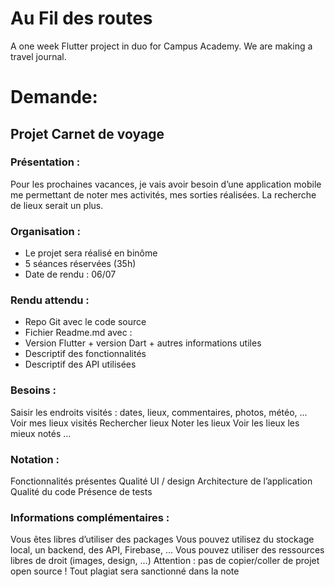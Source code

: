 # Au Fil des routes
 A one week Flutter project in duo for Campus Academy. We are making a travel journal.


# Demande:

## Projet Carnet de voyage

### Présentation :
Pour les prochaines vacances, je vais avoir besoin d’une application mobile me
permettant de noter mes activités, mes sorties réalisées. La recherche de lieux
serait un plus.

### Organisation :
- Le projet sera réalisé en binôme
- 5 séances réservées (35h)
- Date de rendu : 06/07
### Rendu attendu :
- Repo Git avec le code source
- Fichier Readme.md avec :
 - Version Flutter + version Dart + autres informations utiles
 - Descriptif des fonctionnalités
 - Descriptif des API utilisées
### Besoins :
Saisir les endroits visités : dates, lieux, commentaires, photos, météo, ...
Voir mes lieux visités
Rechercher lieux
Noter les lieux
Voir les lieux les mieux notés
...

### Notation :
Fonctionnalités présentes
Qualité UI / design
Architecture de l’application
Qualité du code
Présence de tests

### Informations complémentaires :
Vous êtes libres d’utiliser des packages
Vous pouvez utilisez du stockage local, un backend, des API, Firebase, ...
Vous pouvez utiliser des ressources libres de droit (images, design, ...)
Attention : pas de copier/coller de projet open source !
Tout plagiat sera sanctionné dans la note
